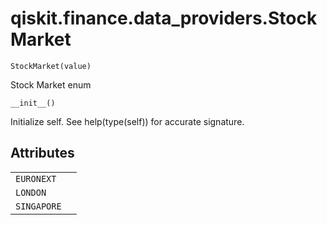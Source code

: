 # qiskit.finance.data\_providers.StockMarket

`StockMarket(value)`

Stock Market enum

`__init__()`

Initialize self. See help(type(self)) for accurate signature.

## Attributes

|             |   |
| ----------- | - |
| `EURONEXT`  |   |
| `LONDON`    |   |
| `SINGAPORE` |   |
